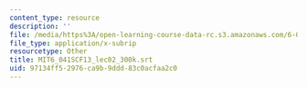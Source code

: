 ```yaml
---
content_type: resource
description: ''
file: /media/https%3A/open-learning-course-data-rc.s3.amazonaws.com/6-041sc-probabilistic-systems-analysis-and-applied-probability-fall-2013/97134ff52976ca9b9ddd83c0acfaa2c0_MIT6_041SCF13_lec02_300k.srt
file_type: application/x-subrip
resourcetype: Other
title: MIT6_041SCF13_lec02_300k.srt
uid: 97134ff5-2976-ca9b-9ddd-83c0acfaa2c0
---
```

